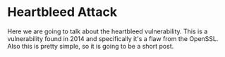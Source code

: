 # Heartbleed Attack

Here we are going to talk about the heartbleed vulnerability. This is a vulnerability found in 2014 and specifically it's a flaw from the OpenSSL. Also this is pretty simple, so it is going to be a short post.
